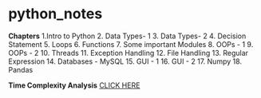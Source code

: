 # python_notes

<b>Chapters</b>
  1.Intro to Python
  2. Data Types- 1
  3. Data Types- 2
  4. Decision Statement
  5. Loops
  6. Functions
  7. Some important Modules
  8. OOPs - 1
  9. OOPs - 2
  10. Threads
  11. Exception Handling
  12. File Handling
  13. Regular Expression
  14. Databases - MySQL
  15. GUI - 1
  16. GUI - 2
  17. Numpy
  18. Pandas


<b>Time Complexity Analysis</b> <a href="https://www.youtube.com/playlist?list=PL2_aWCzGMAwI9HK8YPVBjElbLbI3ufctn"> CLICK HERE</a>

